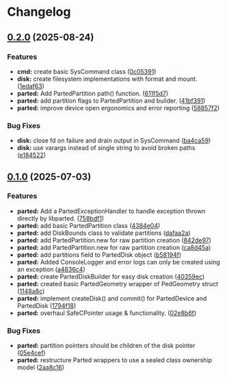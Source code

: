 # Changelog

## [0.2.0](https://github.com/uexodus/arkinstall/compare/v0.1.0...v0.2.0) (2025-08-24)


### Features

* **cmd:** create basic SysCommand class ([0c05391](https://github.com/uexodus/arkinstall/commit/0c05391fd6086339cce29de7c1a88e98e48c8201))
* **disk:** create filesystem implementations with format and mount. ([1edaf63](https://github.com/uexodus/arkinstall/commit/1edaf63d98f1dd02d66f8fc5dcccd93341c19507))
* **parted:** Add PartedPartition path() function. ([611f5d7](https://github.com/uexodus/arkinstall/commit/611f5d7f3501bee5a388c6716701f9307d9b1370))
* **parted:** add partition flags to PartedPartition and builder. ([41bf391](https://github.com/uexodus/arkinstall/commit/41bf3910aaf755c8eda2b4fe0f133bf5b1fec20a))
* **parted:** improve device open ergonomics and error reporting ([58857f2](https://github.com/uexodus/arkinstall/commit/58857f2e960922b38db2a78b0701d26718978691))


### Bug Fixes

* **disk:** close fd on failure and drain output in SysCommand ([ba4ca59](https://github.com/uexodus/arkinstall/commit/ba4ca595097469af5356171b4c3bc4268f7b7b89))
* **disk:** use varargs instead of single string to avoid broken paths ([e184522](https://github.com/uexodus/arkinstall/commit/e1845229c4b5571800403781df9eecf543421801))

## [0.1.0](https://github.com/uexodus/arkinstall/compare/v0.0.1...v0.1.0) (2025-07-03)


### Features

* **parted:** Add a PartedExceptionHandler to handle exception thrown directly by libparted. ([758bdf1](https://github.com/uexodus/arkinstall/commit/758bdf1091aaed8f4657d51436f3154852698134))
* **parted:** add basic PartedPartition class ([4384e04](https://github.com/uexodus/arkinstall/commit/4384e04895ce169a6e44b90b324558d15bc7a70c))
* **parted:** add DiskBounds class to validate partitions ([dafaa2a](https://github.com/uexodus/arkinstall/commit/dafaa2aa5de5c0268e94449bd1c53e4702df8891))
* **parted:** add PartedPartition.new for raw partition creation ([842de97](https://github.com/uexodus/arkinstall/commit/842de97ff379eaec78628402072cb10d57f8c554))
* **parted:** add PartedPartition.new for raw partition creation ([ca8d45a](https://github.com/uexodus/arkinstall/commit/ca8d45ac2669dd048f0a8ba05ae6cd9b1256a041))
* **parted:** add partitions field to PartedDisk object ([b58194f](https://github.com/uexodus/arkinstall/commit/b58194f2300bd45fba4ad1943278528b7a580ea4))
* **parted:** Added ConsoleLogger and error logs can only be created using an exception ([a4836c4](https://github.com/uexodus/arkinstall/commit/a4836c48d09eb3721962ca409297dab47774572b))
* **parted:** create PartedDiskBuilder for easy disk creation ([40359ec](https://github.com/uexodus/arkinstall/commit/40359ec10f69eecfe12ddba448649a3b7b25f7f1))
* **parted:** created basic PartedGeometry wrapper of PedGeometry struct ([1148a8c](https://github.com/uexodus/arkinstall/commit/1148a8c5e8491c5d46e3d4064b21503bda0a60b5))
* **parted:** implement createDisk() and commit() for PartedDevice and PartedDisk ([1794f18](https://github.com/uexodus/arkinstall/commit/1794f189827de3425e4becd8de1851ccc00d66e8))
* **parted:** overhaul SafeCPointer usage & functionality. ([02e8b6f](https://github.com/uexodus/arkinstall/commit/02e8b6f3f06b7961d6ebc8e067591bf693ae85d5))


### Bug Fixes

* **parted:** partition pointers should be children of the disk pointer ([05e4cef](https://github.com/uexodus/arkinstall/commit/05e4cefddd660c3c9bac5a84a286752cf71e62a3))
* **parted:** restructure Parted wrappers to use a sealed class ownership model ([2aa8c16](https://github.com/uexodus/arkinstall/commit/2aa8c16b3565aa63a192ed88e2e131db7e7512b7))
